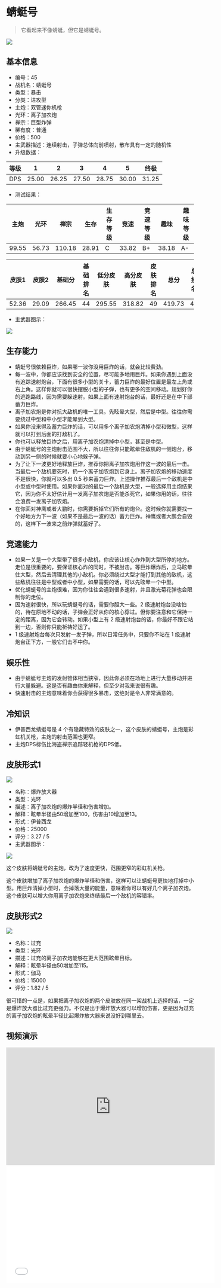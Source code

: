 # 蜻蜓号

> 它看起来不像蜻蜓，但它是蜻蜓号。

<img src="/ships/ship_45.png" style={{zoom:1}}/>

## 基本信息

- 编号：45
- 战机名：蜻蜓号
- 类型：暴击
- 分类：进攻型
- 主炮：双管迷你机枪
- 光环：离子加农炮
- 禅宗：巨型炸弹
- 稀有度：普通
- 价格：500
- 主武器描述：连续射击，子弹总体向前喷射，散布具有一定的随机性
- 升级数据：

| 等级 | 1 | 2 | 3 | 4 | 5 | 终极 |
|--|--|--|--|--|--|--|
| DPS | 25.00 | 26.25 | 27.50 | 28.75 | 30.00 | 31.25 |

- 测试结果：

| 主炮 | 光环 | 禅宗 | 生存 | 生存等级 | 竞速 | 竞速等级 | 趣味 | 趣味等级 |
|--|--|--|--|--|--|--|--|--|
| 99.55 | 56.73 | 110.18 | 28.91 | C | 33.82 | B+ | 38.18 | A- |

| 皮肤1 | 皮肤2 | 基础分 | 基础排名 | 低分皮肤 | 高分皮肤 | 皮肤排名 | 总分 | 总排名 |
|--|--|--|--|--|--|--|--|--|
| 52.36 | 29.09 | 266.45 | 44 | 295.55 | 318.82 | 49 | 419.73 | 48 |

- 主武器图示：

<img src="/illustration/main_45.gif" style={{zoom:1}}/>

## 生存能力

- 蜻蜓号很依赖巨炸，如果哪一波你没用巨炸的话，就会比较费劲。
- 每一波中，你都应该找到安全的位置，尽可能多地用巨炸。如果你遇到上面没有追踪速射炮台，下面有很多小型的关卡，蓄力巨炸的最好位置是最左上角或右上角。这样你就可以很快摆脱小型的子弹，也有更多的空间移动。规划好你的逃跑路线，因为需要躲速射。如果上面有速射炮台的话，最好还是在中下部蓄力巨炸。
- 离子加农炮是你对抗大敌机的唯一工具。先眩晕大型，然后是中型。往往你需要绕过中型和中小型才能晕到大型。
- 如果你没来得及蓄力巨炸的话，可以用多个离子加农炮清掉小型和微型，这样就可以打到后面的打敌机了。
- 你也可以释放巨炸之后，用离子加农炮清掉中小型，甚至是中型。
- 由于蜻蜓号的主炮射击范围不大，所以往往你只能眩晕住敌机的一侧炮台，移动到另一侧的时候就要小心地躲子弹。
- 为了让下一波更好地释放巨炸，推荐你把离子加农炮用作这一波的最后一击。当最后一个敌机要死时，扔一个离子加农炮到它身上。离子加农炮的移动速度不是很快，你就可以多出 0.5 秒来蓄力巨炸。上述操作推荐最后一个敌机是中小型或中型时使用。如果你面对的最后一个敌机是大型，一般选择用主炮结果它，因为你不太好估计用一发离子加农炮是否能杀死它，如果你用的话，往往会浪费一发离子加农炮。
- 在你面对神鹰或者大鹏时，你需要拆掉它们所有的炮台。这时候你就需要找一个好地方为下一波（如果不是最后一波的话）蓄力巨炸。神鹰或者大鹏会自毁的，这样下一波来之前炸弹就蓄好了。

## 竞速能力

- 如果一关是一个大型带了很多小敌机，你应该让核心炸炸到大型所停的地方。走位是很重要的，要保证核心炸的同时，不被肘击。等巨炸爆炸后，立马眩晕住大型，然后去清理其他的小敌机。你必须绕过大型才能打到其他的敌机，这些敌机往往是中型或者中小型，如果需要的话，可以先眩晕一个中型。
- 优化蜻蜓号的主炮很难，因为你往往会遇到很多速射，并且激光菊花弹也会限制你的走位。
- 因为速射很快，所以玩蜻蜓号的话，需要你胆大一些。2 级速射炮台没啥怕的，待在原地不动的话，子弹会正好从你的核心穿过。但你要注意和它保持一定的距离，因为它会转动。如果小型上有 2 级速射炮台的话，你最好不跟它站到一边，否则你只能祈祷好运了。
- 1 级速射炮台每次只发射一发子弹，所以日常任务中，只要你不站在 1 级速射炮台正下方，一般它们击不中你。

## 娱乐性

- 由于蜻蜓号主炮的发射锥体相当狭窄，因此你必须在场地上进行大量移动并进行大量躲避。这是否有趣由你来解释，但至少对我来说很有趣。
- 快速射击的主炮意味着你会获得很多暴击，这绝对是令人非常满意的。

## 冷知识

- 伊普西龙蜻蜓号是 4 个有隐藏特效的皮肤之一，这个皮肤的蜻蜓号，主炮是彩虹机关枪，主炮的射击范围也更窄。
- 主炮DPS标伤比海盗禅宗追踪轻机枪的DPS低。

## 皮肤形式1

<img src="/ships/ship_45_apex_1.png" style={{zoom:1}}/>

- 名称：爆炸放大器
- 类型：光环
- 描述：离子加农炮的爆炸半径和伤害增加。
- 解释：眩晕半径由50增加至100，伤害由10增加至13。
- 形式：伊普西龙
- 价格：25000
- 评分：3.27 / 5
- 主武器图示：

<img src="/illustration/main_45_epsilon.gif" style={{zoom:1}}/>

这个皮肤将蜻蜓号的主炮，改为了速度更快，范围更窄的彩虹机关枪。

这个皮肤增加了离子加农炮的爆炸半径和伤害，这样可以让蜻蜓号更快地打掉中小型。用巨炸清掉小型时，会掉落大量的能量，意味着你可以有好几个离子加农炮。这个皮肤可以增大你用离子加农炮来终结最后一个敌机的容错率。

## 皮肤形式2

<img src="/ships/ship_45_apex_2.png" style={{zoom:1}}/>

- 名称：过充
- 类型：光环
- 描述：过充的离子加农炮能够在更大范围眩晕目标。
- 解释：眩晕半径由50增加至115。
- 形式：伽马
- 价格：15000
- 评分：1.82 / 5

很可惜的一点是，如果把离子加农炮的两个皮肤放在同一架战机上选择的话，一定是爆炸放大器比过充更强力。不仅是出于爆炸放大器可以增加伤害，更是因为过充的离子加农炮的眩晕半径比起爆炸放大器来说没好到哪里去。

## 视频演示

<iframe width="560" height="315" src="https://www.youtube.com/embed/LhfIJADD074?si=6xi4R8TuFqnS94no" title="YouTube video player" frameborder="0" allow="accelerometer; autoplay; clipboard-write; encrypted-media; gyroscope; picture-in-picture; web-share" referrerpolicy="strict-origin-when-cross-origin" allowfullscreen></iframe>

<br/>

<iframe width="560" height="315" src="//player.bilibili.com/player.html?aid=319411556&bvid=BV1pw411y7Ae&cid=1291874442&p=1&autoplay=false" scrolling="no" border="0" frameborder="no" allow="accelerometer; autoplay; clipboard-write; encrypted-media; gyroscope; picture-in-picture; web-share" framespacing="0" allowfullscreen="true"> </iframe>